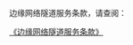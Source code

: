 边缘网络隧道服务条款，请查阅：

[《边缘网络隧道服务条款》](https://docs.jdcloud.com/cn/product-service-agreement/edge-network-tunnel-terms-of-service)
